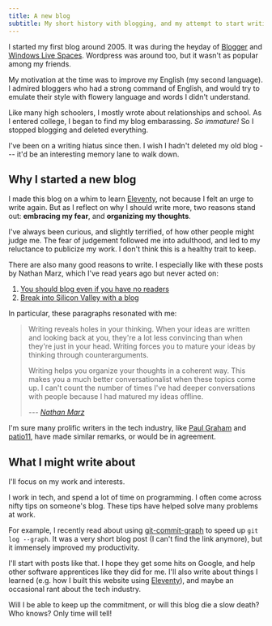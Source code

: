 ```yaml
---
title: A new blog
subtitle: My short history with blogging, and my attempt to start writing again.
---
```


I started my first blog around 2005. It was during the heyday of [Blogger][0]
and [Windows Live Spaces][1]. Wordpress was around too, but it wasn't as
popular among my friends.

My motivation at the time was to improve my English (my second language). I
admired bloggers who had a strong command of English, and would try to emulate
their style with flowery language and words I didn't understand.

Like many high schoolers, I mostly wrote about relationships and school. As I
entered college, I began to find my blog embarassing. _So immature!_ So I
stopped blogging and deleted everything.

I've been on a writing hiatus since then. I wish I hadn't deleted my old
blog --- it'd be an interesting memory lane to walk down.

## Why I started a new blog

I made this blog on a whim to learn [Eleventy][1], not because I felt an urge
to write again. But as I reflect on why I should write more, two reasons stand
out: **embracing my fear**, and **organizing my thoughts**.  

I've always been curious, and slightly terrified, of how other people might
judge me. The fear of judgement followed me into adulthood, and led to my
reluctance to publicize my work. I don't think this is a healthy trait to keep.

There are also many good reasons to write. I especially like with these posts
by Nathan Marz, which I've read years ago but never acted on:

1. [You should blog even if you have no readers][2]
2. [Break into Silicon Valley with a blog][3]

In particular, these paragraphs resonated with me:

> Writing reveals holes in your thinking. When your ideas are written and
> looking back at you, they're a lot less convincing than when they're just in
> your head. Writing forces you to mature your ideas by thinking through
> counterarguments.
>
> Writing helps you organize your thoughts in a coherent way. This makes
> you a much better conversationalist when these topics come up. I can't count
> the number of times I've had deeper conversations with people because I had
> matured my ideas offline.
>
> --- <cite>[Nathan Marz][2]</cite>

I'm sure many prolific writers in the tech industry, like [Paul Graham][4] and
[patio11][5], have made similar remarks, or would be in agreement.

## What I might write about

I'll focus on my work and interests.

I work in tech, and spend a lot of time on programming. I often come across
nifty tips on someone's blog. These tips have helped solve many problems at
work.

For example, I recently read about using [git-commit-graph][6] to speed up
`git log --graph`. It was a very short blog post (I can't find the link
anymore), but it immensely improved my productivity.

I'll start with posts like that. I hope they get some hits on Google, and help
other software apprentices like they did for me. I'll also write about things I
learned (e.g. how I built this website using [Eleventy][7]), and maybe an
occasional rant about the tech industry.

Will I be able to keep up the commitment, or will this blog die a slow death?
Who knows? Only time will tell!

[0]: https://en.wikipedia.org/wiki/Blogger_(service)
[1]: https://en.wikipedia.org/wiki/Windows_Live_Spaces
[2]: http://nathanmarz.com/blog/you-should-blog-even-if-you-have-no-readers.html
[3]: http://nathanmarz.com/blog/break-into-silicon-valley-with-a-blog-1.html
[4]: http://www.paulgraham.com/
[5]: https://www.kalzumeus.com/
[6]: https://git-scm.com/docs/commit-graph
[7]: https://www.11ty.dev/
